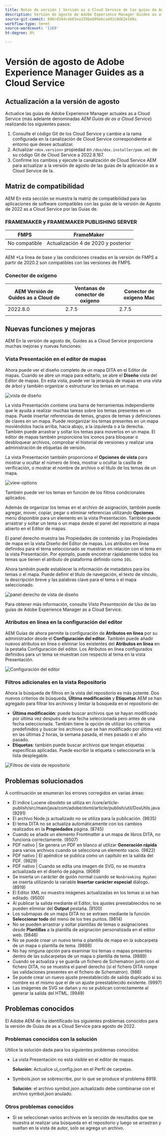 ```yaml
---
title: Notas de versión | Versión as a Cloud Service de las guías de Adobe Experience Manager, agosto de 2022
description: Versión de agosto de Adobe Experience Manager Guides as a Cloud Service
source-git-commit: 880cd344ceb65ea339be699ebcad41c0d62e168a
workflow-type: tm+mt
source-wordcount: '1169'
ht-degree: 0%

---
```


# Versión de agosto de Adobe Experience Manager Guides as a Cloud Service

## Actualización a la versión de agosto

Actualice las guías de Adobe Experience Manager actuales as a Cloud Service (más adelante denominadas *AEM Guías de as a Cloud Service*) realizando los siguientes pasos:
1. Consulte el código Git de los Cloud Service y cambie a la rama configurada en la canalización de Cloud Service correspondiente al entorno que desee actualizar.
1. Actualizar `<dox.version>` propiedad en `/dox/dox.installer/pom.xml` de su código Git de Cloud Service a 2022.8.167.
1. Confirme los cambios y ejecute la canalización de Cloud Service AEM para actualizar a la versión de agosto de las guías de la aplicación as a Cloud Service de la.

## Matriz de compatibilidad

AEM En esta sección se muestra la matriz de compatibilidad para las aplicaciones de software compatibles con las guías de la versión de Agosto de 2022 as a Cloud Service por las Guías de.

### FRAMEMAKER y FRAMEMAKER PUBLISHING SERVER

| FMPS | FrameMaker |
| --- | --- |
| No compatible | Actualización 4 de 2020 y posterior |
| | |

AEM *La línea de base y las condiciones creadas en la versión de FMPS a partir de 2020.2 son compatibles con las versiones de FMPS.

### Conector de oxígeno

| AEM Versión de Guides as a Cloud de | Ventanas de conector de oxígeno | Conector de oxígeno Mac |
| --- | --- | --- |
| 2022.8.0 | 2.7.5 | 2.7.5 |
|  |  |  |


## Nuevas funciones y mejoras

AEM En la versión de agosto de, Guides as a Cloud Service proporciona muchas mejoras y nuevas funciones:

### Vista Presentación en el editor de mapas

Ahora puede ver el diseño completo de un mapa DITA en el Editor de mapas. Cuando se abre un mapa para editarlo, se abre el **Diseño** vista del Editor de mapas. En esta vista, puede ver la jerarquía de mapas en una vista de árbol y también organizar o estructurar los temas en un mapa.

![vista de diseño](assets/layout-view-map.png)

La vista Presentación contiene una barra de herramientas independiente que le ayuda a realizar muchas tareas sobre los temas presentes en un mapa.
Puede insertar referencias de temas, grupos de temas y definiciones de claves en un mapa. Puede reorganizar los temas presentes en un mapa moviéndolos hacia arriba, hacia abajo, a la izquierda o a la derecha. También puede arrastrar y soltar los temas para moverlos en un mapa. El editor de mapas también proporciona los iconos para bloquear o desbloquear archivos, comprobar el historial de versiones y realizar una administración de etiquetas de versión.


La vista Presentación también proporciona el **Opciones de vista** para mostrar u ocultar el número de línea, mostrar u ocultar la casilla de verificación, o mostrar el nombre de archivo o el título de los temas de un mapa.


![view-options](assets/view-options.png)

También puede ver los temas en función de los filtros condicionales aplicados.

Además de organizar los temas en el archivo de asignación, también puede agregar, mover, copiar, pegar o eliminar referencias utilizando **Opciones** menú disponible para un elemento en la vista Presentación. También puede arrastrar y soltar un tema o un mapa desde el panel del repositorio al mapa abierto en el Editor de mapas.

El panel derecho muestra las Propiedades de contenido y las Propiedades de mapa en la vista Diseño del Editor de mapas. Los atributos en línea definidos para el tema seleccionado se muestran en relación con el tema en la vista Presentación. Por ejemplo, puede encontrar rápidamente todos los temas que tienen el atributo de plataforma definido como `IOS`.

Ahora también puede establecer la información de metadatos para los temas o el mapa. Puede definir el título de navegación, el texto de vínculo, la descripción breve y las palabras clave para el tema o el mapa seleccionado.

![panel derecho de vista de diseño](assets/layout-inline-attributes.png)

Para obtener más información, consulte *Vista Presentación* de Uso de las guías de Adobe Experience Manager as a Cloud Service.

### Atributos en línea en la configuración del editor

AEM Guías de ahora permite la configuración de **Atributos en línea** por su administrador desde el **Configuración del editor**. También puede añadir nuevos atributos en línea o eliminar los existentes del **Atributos en línea** en la pestaña Configuración del editor.
Los Atributos en línea configurados definidos para un tema se muestran con respecto al tema en la vista Presentación.

![Configuración del editor](assets/editor-settings-inline-attributes.png)


### Filtros adicionales en la vista Repositorio

Ahora la búsqueda de filtros en la vista del repositorio es más potente. Dos nuevos criterios de búsqueda, **Última modificación** y **Etiquetas** AEM se han agregado para filtrar los archivos y limitar la búsqueda en el repositorio de:
* **Última modificación**: puede buscar archivos que se hayan modificado por última vez después de una fecha seleccionada pero antes de una fecha seleccionada. También tiene la opción de utilizar los criterios predefinidos y buscar los archivos que se han modificado por última vez en las últimas 2 horas, la semana pasada, el mes pasado o el año pasado.
* **Etiquetas**: también puede buscar archivos que tengan etiquetas específicas aplicadas. Puede escribir la etiqueta o seleccionarla en la lista desplegable.

![Filtros de vista de repositorio](assets/repo-filter-search.png)


## Problemas solucionados

A continuación se enumeran los errores corregidos en varias áreas:

* El índice Lucene obsoleto se utiliza en /core/article-publish/src/main/java/com/adobe/dxml/article/publish/util/DoxUtils.java (9291)
* El archivo Node.js actualizado no se utiliza para la publicación. (9835)
* El tema DITA no se actualiza automáticamente con los cambios realizados en la **Propiedades** página. (8745)
* Cuando se añade un elemento Frontmatter a un mapa de libros DITA, no funciona correctamente. (9507)
* PDF nativo | Se genera un PDF en blanco al utilizar **Generación rápida** para varios archivos cuando se selecciona un elemento vacío. (9822)
* PDF nativo | El apéndice se publica como un capítulo en la salida del PDF. (9829)
* PDF nativo | Cuando se edita una imagen de SVG, no se muestra actualizada en el diseño de página. (9069)
* Se inserta un carácter de guión normal cuando se `Nonbreaking Hyphen` se inserta utilizando la variable **Insertar carácter especial** diálogo. (8919)
* El Editor XML no muestra imágenes actualizadas en los temas si se han editado. (9500)
* Al publicar la salida mediante el Editor, los ajustes preestablecidos no se pueden eliminar del **Output** pestaña. (9100)
* Los submapas de un mapa DITA no se extraen mediante la función **Seleccionar todo** del menú de los tres puntos. (9814)
* No se pueden arrastrar y soltar plantillas de temas o asignaciones desde **Plantillas** a la plantilla de asignación personalizada en el editor web. (9846)
* No se puede crear un nuevo tema o plantilla de mapa en la subcarpeta de un mapa o plantilla de tema. (9888)
* No hay ninguna opción para examinar los temas o mapas presentes dentro de las subcarpetas de un mapa o plantilla de tema. (9889)
* Cuando se actualiza y se guarda un fichero de Schematron junto con el fichero DITA, no se muestra el panel derecho (si el fichero DITA rompe las validaciones presentes en el fichero de Schematron). (986)
* Se puede crear un nuevo ajuste preestablecido de salida duplicado si su nombre es el mismo que el de un ajuste preestablecido existente. (9997)
* Las imágenes de SVG se dañan y no se publican correctamente al generar la salida del HTML. (9949)


## Problemas conocidos

El Adobe AEM de ha identificado los siguientes problemas conocidos para la versión de Guías de as a Cloud Service para agosto de 2022.

### Problemas conocidos con la solución

Utilice la solución dada para los siguientes problemas conocidos:

* La vista Presentación no está visible en el editor de mapas.

  **Solución**: Actualice ui_config.json en el Perfil de carpetas.

* Symbols.json se sobrescribe, por lo que se produce el problema 8919.

  **Solución**: el archivo symbol.json actualizado debe combinarse con el archivo symbol.json anulado.

### Otros problemas conocidos

* Si se seleccionan varios archivos en la sección de resultados que se muestra al realizar una búsqueda en el repositorio y luego se arrastran y sueltan en la vista de autor, solo se agrega un archivo.

